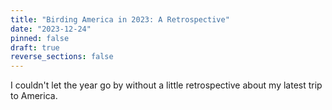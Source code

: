 ```yaml
---
title: "Birding America in 2023: A Retrospective"
date: "2023-12-24"
pinned: false
draft: true
reverse_sections: false
---
```


I couldn't let the year go by without a little retrospective about my latest trip to America. 
